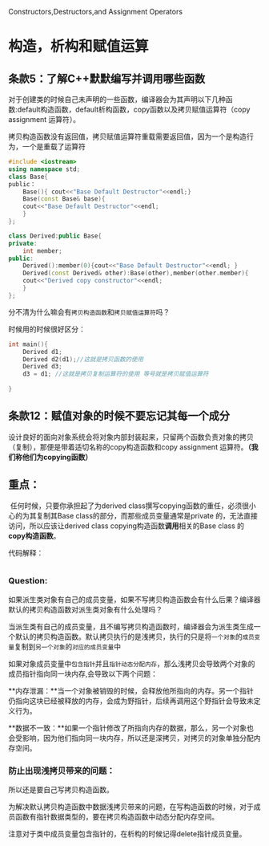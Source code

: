 Constructors,Destructors,and Assignment Operators

# 构造，析构和赋值运算

## 条款5：了解C++默默编写并调用哪些函数

​	对于创建类的时候自己未声明的一些函数，编译器会为其声明以下几种函数:default构造函数，default析构函数，copy函数以及拷贝赋值运算符（copy assignment 运算符）。

拷贝构造函数没有返回值，拷贝赋值运算符重载需要返回值，因为一个是构造行为，一个是重载了运算符

```c++
#include <iostream>
using namespace std;
class Base{
public：
    Base(){ cout<<"Base Default Destructor"<<endl;}
    Base(const Base& base){
	cout<<"Base Default Destructor"<<endl;
    }
};

class Derived:public Base{
private:
    int member;
public:
    Derived():member(0){cout<<"Base Default Destructor"<<endl; }
    Derived(const Derived& other):Base(other),member(other.member){
	cout<<"Derived copy constructor"<<endl;
    }
};

```



分不清为什么嘛会有`拷贝构造函数`和`拷贝赋值运算符`吗？

时候用的时候很好区分：

```c++
int main(){
    Derived d1;
    Derived d2(d1);//这就是拷贝函数的使用
    Derived d3;
    d3 = d1; //这就是拷贝复制运算符的使用 等号就是拷贝赋值运算符
    
}
```

## 条款12：赋值对象的时候不要忘记其每一个成分

​	设计良好的面向对象系统会将对象内部封装起来，只留两个函数负责对象的拷贝（复制），那便是带着适切名称的copy构造函数和copy assignment 运算符。**（我们称他们为copying函数）**

## 重点：

​		任何时候，只要你承担起了为derived class撰写copying函数的重任，必须很小心的为其复制其Base class的部分，而那些成员变量通常是private 的，无法直接访问，所以应该让derived class copying构造函数**调用**相关的Base class 的**copy构造函数**。

代码解释：

```c++

```







### Question:

如果派生类对象有自己的成员变量，如果不写拷贝构造函数会有什么后果？编译器默认的拷贝构造函数对派生类对象有什么处理吗？

当派生类有自己的成员变量，且不编写拷贝构造函数时，编译器会为派生类生成一个默认的拷贝构造函数。默认拷贝执行的是浅拷贝，执行的只是将`一个对象`的`成员变量`复制到`另一个对象`的`对应的成员变量`中

如果对象成员变量中`包含指针`并且`指针动态分配内存`，那么浅拷贝会导致两个对象的成员指针指向同一块内存,会导致以下两个问题：

**内存泄漏：**当一个对象被销毁的时候，会释放他所指向的内存。另一个指针仍指向这块已经被释放的内存，会成为野指针，后续再调用这个野指针会导致未定义行为。

**数据不一致：**如果一个指针修改了所指向内存的数据，那么，另一个对象也会受影响，因为他们指向同一块内存，所以还是深拷贝，对拷贝的对象单独分配内存空间。

### 防止出现浅拷贝带来的问题：

所以还是要自己写拷贝构造函数。

为解决默认拷贝构造函数中数据浅拷贝带来的问题，在写构造函数的时候，对于成员函数有指针数据类型的，要在拷贝构造函数中动态分配内存空间。

注意对于类中成员变量包含指针的，在析构的时候记得delete指针成员变量。

